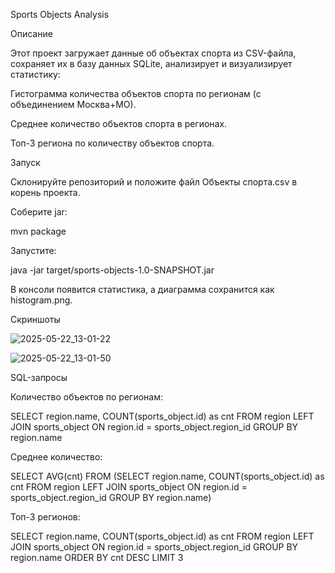 Sports Objects Analysis

Описание

Этот проект загружает данные об объектах спорта из CSV-файла, сохраняет их в базу данных SQLite, анализирует и визуализирует статистику:

Гистограмма количества объектов спорта по регионам (с объединением Москва+МО).

Среднее количество объектов спорта в регионах.

Топ-3 региона по количеству объектов спорта.

Запуск

Склонируйте репозиторий и положите файл Объекты спорта.csv в корень проекта.

Соберите jar:

mvn package

Запустите:

java -jar target/sports-objects-1.0-SNAPSHOT.jar

В консоли появится статистика, а диаграмма сохранится как histogram.png.

Скриншоты

![2025-05-22_13-01-22](https://github.com/user-attachments/assets/643bbde7-486f-47dd-b043-503f22a7d8cf)

![2025-05-22_13-01-50](https://github.com/user-attachments/assets/4e9d809d-282a-447d-ab12-2877d391c716)

SQL-запросы

Количество объектов по регионам:

SELECT region.name, COUNT(sports_object.id) as cnt FROM region LEFT JOIN sports_object ON region.id = sports_object.region_id GROUP BY region.name

Среднее количество:

SELECT AVG(cnt) FROM (SELECT region.name, COUNT(sports_object.id) as cnt FROM region LEFT JOIN sports_object ON region.id = sports_object.region_id GROUP BY region.name)

Топ-3 регионов:

SELECT region.name, COUNT(sports_object.id) as cnt FROM region LEFT JOIN sports_object ON region.id = sports_object.region_id GROUP BY region.name ORDER BY cnt DESC LIMIT 3

